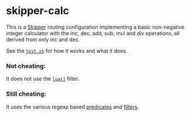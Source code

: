# skipper-calc

This is a [Skipper](https://github.com/zalando/skipper) routing configuration implementing a basic non-negative
integer calculator with the inc, dec, add, sub, mul and div operations, all derived from only inc and dec.

See the [`test.sh`](./test.sh) for how it works and what it does.

### Not cheating:

It does not use the [`lua()`](https://opensource.zalando.com/skipper/reference/filters/#lua) filter.

### Still cheating:

It uses the various regexp based [predicates](https://opensource.zalando.com/skipper/reference/predicates/) and
[filters](https://opensource.zalando.com/skipper/reference/filters/).
